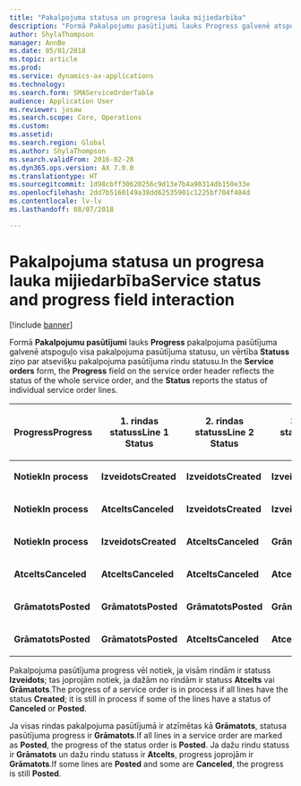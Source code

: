 ```yaml
---
title: "Pakalpojuma statusa un progresa lauka mijiedarbība"
description: "Formā Pakalpojumu pasūtījumi lauks Progress galvenē atspoguļo visa pakalpojuma pasūtījuma statusu, un vērtība Statuss ziņo par atsevišķu pakalpojuma pasūtījuma rindu statusu."
author: ShylaThompson
manager: AnnBe
ms.date: 05/01/2018
ms.topic: article
ms.prod: 
ms.service: dynamics-ax-applications
ms.technology: 
ms.search.form: SMAServiceOrderTable
audience: Application User
ms.reviewer: josaw
ms.search.scope: Core, Operations
ms.custom: 
ms.assetid: 
ms.search.region: Global
ms.author: ShylaThompson
ms.search.validFrom: 2016-02-28
ms.dyn365.ops.version: AX 7.0.0
ms.translationtype: HT
ms.sourcegitcommit: 1d98cbff30620256c9d13e7b4a90314db150e33e
ms.openlocfilehash: 2dd7b5160149a38dd62535901c1225bf704f404d
ms.contentlocale: lv-lv
ms.lasthandoff: 08/07/2018

---
```



# <a name="service-status-and-progress-field-interaction"></a><span data-ttu-id="66c55-103">Pakalpojuma statusa un progresa lauka mijiedarbība</span><span class="sxs-lookup"><span data-stu-id="66c55-103">Service status and progress field interaction</span></span> 

[!include [banner](../includes/banner.md)]


<span data-ttu-id="66c55-104">Formā **Pakalpojumu pasūtījumi** lauks **Progress** pakalpojuma pasūtījuma galvenē atspoguļo visa pakalpojuma pasūtījuma statusu, un vērtība **Statuss** ziņo par atsevišķu pakalpojuma pasūtījuma rindu statusu.</span><span class="sxs-lookup"><span data-stu-id="66c55-104">In the **Service orders** form, the **Progress** field on the service order header reflects the status of the whole service order, and the **Status** reports the status of individual service order lines.</span></span>

<table>
<colgroup>
<col style="width: 25%" />
<col style="width: 25%" />
<col style="width: 25%" />
<col style="width: 25%" />
</colgroup>
<thead>
<tr class="header">
<th><p><span data-ttu-id="66c55-105">Progress</span><span class="sxs-lookup"><span data-stu-id="66c55-105">Progress</span></span></p></th>
<th><p><span data-ttu-id="66c55-106">1. rindas statuss</span><span class="sxs-lookup"><span data-stu-id="66c55-106">Line 1 Status</span></span></p></th>
<th><p><span data-ttu-id="66c55-107">2. rindas statuss</span><span class="sxs-lookup"><span data-stu-id="66c55-107">Line 2 Status</span></span></p></th>
<th><p><span data-ttu-id="66c55-108">3. rindas statuss</span><span class="sxs-lookup"><span data-stu-id="66c55-108">Line 3 Status</span></span></p></th>
</tr>
</thead>
<tbody>
<tr class="odd">
<td><p><span data-ttu-id="66c55-109"><strong>Notiek</strong></span><span class="sxs-lookup"><span data-stu-id="66c55-109"><strong>In process</strong></span></span></p></td>
<td><p><span data-ttu-id="66c55-110"><strong>Izveidots</strong></span><span class="sxs-lookup"><span data-stu-id="66c55-110"><strong>Created</strong></span></span></p></td>
<td><p><span data-ttu-id="66c55-111"><strong>Izveidots</strong></span><span class="sxs-lookup"><span data-stu-id="66c55-111"><strong>Created</strong></span></span></p></td>
<td><p><span data-ttu-id="66c55-112"><strong>Izveidots</strong></span><span class="sxs-lookup"><span data-stu-id="66c55-112"><strong>Created</strong></span></span></p></td>
</tr>
<tr class="even">
<td><p><span data-ttu-id="66c55-113"><strong>Notiek</strong></span><span class="sxs-lookup"><span data-stu-id="66c55-113"><strong>In process</strong></span></span></p></td>
<td><p><span data-ttu-id="66c55-114"><strong>Atcelts</strong></span><span class="sxs-lookup"><span data-stu-id="66c55-114"><strong>Canceled</strong></span></span></p></td>
<td><p><span data-ttu-id="66c55-115"><strong>Izveidots</strong></span><span class="sxs-lookup"><span data-stu-id="66c55-115"><strong>Created</strong></span></span></p></td>
<td><p><span data-ttu-id="66c55-116"><strong>Izveidots</strong></span><span class="sxs-lookup"><span data-stu-id="66c55-116"><strong>Created</strong></span></span></p></td>
</tr>
<tr class="odd">
<td><p><span data-ttu-id="66c55-117"><strong>Notiek</strong></span><span class="sxs-lookup"><span data-stu-id="66c55-117"><strong>In process</strong></span></span></p></td>
<td><p><span data-ttu-id="66c55-118"><strong>Izveidots</strong></span><span class="sxs-lookup"><span data-stu-id="66c55-118"><strong>Created</strong></span></span></p></td>
<td><p><span data-ttu-id="66c55-119"><strong>Atcelts</strong></span><span class="sxs-lookup"><span data-stu-id="66c55-119"><strong>Canceled</strong></span></span></p></td>
<td><p><span data-ttu-id="66c55-120"><strong>Grāmatots</strong></span><span class="sxs-lookup"><span data-stu-id="66c55-120"><strong>Posted</strong></span></span></p></td>
</tr>
<tr class="even">
<td><p><span data-ttu-id="66c55-121"><strong>Atcelts</strong></span><span class="sxs-lookup"><span data-stu-id="66c55-121"><strong>Canceled</strong></span></span></p></td>
<td><p><span data-ttu-id="66c55-122"><strong>Atcelts</strong></span><span class="sxs-lookup"><span data-stu-id="66c55-122"><strong>Canceled</strong></span></span></p></td>
<td><p><span data-ttu-id="66c55-123"><strong>Atcelts</strong></span><span class="sxs-lookup"><span data-stu-id="66c55-123"><strong>Canceled</strong></span></span></p></td>
<td><p><span data-ttu-id="66c55-124"><strong>Atcelts</strong></span><span class="sxs-lookup"><span data-stu-id="66c55-124"><strong>Canceled</strong></span></span></p></td>
</tr>
<tr class="odd">
<td><p><span data-ttu-id="66c55-125"><strong>Grāmatots</strong></span><span class="sxs-lookup"><span data-stu-id="66c55-125"><strong>Posted</strong></span></span></p></td>
<td><p><span data-ttu-id="66c55-126"><strong>Grāmatots</strong></span><span class="sxs-lookup"><span data-stu-id="66c55-126"><strong>Posted</strong></span></span></p></td>
<td><p><span data-ttu-id="66c55-127"><strong>Grāmatots</strong></span><span class="sxs-lookup"><span data-stu-id="66c55-127"><strong>Posted</strong></span></span></p></td>
<td><p><span data-ttu-id="66c55-128"><strong>Grāmatots</strong></span><span class="sxs-lookup"><span data-stu-id="66c55-128"><strong>Posted</strong></span></span></p></td>
</tr>
<tr class="even">
<td><p><span data-ttu-id="66c55-129"><strong>Grāmatots</strong></span><span class="sxs-lookup"><span data-stu-id="66c55-129"><strong>Posted</strong></span></span></p></td>
<td><p><span data-ttu-id="66c55-130"><strong>Grāmatots</strong></span><span class="sxs-lookup"><span data-stu-id="66c55-130"><strong>Posted</strong></span></span></p></td>
<td><p><span data-ttu-id="66c55-131"><strong>Atcelts</strong></span><span class="sxs-lookup"><span data-stu-id="66c55-131"><strong>Canceled</strong></span></span></p></td>
<td><p><span data-ttu-id="66c55-132"><strong>Atcelts</strong></span><span class="sxs-lookup"><span data-stu-id="66c55-132"><strong>Canceled</strong></span></span></p></td>
</tr>
</tbody>
</table>


<span data-ttu-id="66c55-133">Pakalpojuma pasūtījuma progress vēl notiek, ja visām rindām ir statuss **Izveidots**; tas joprojām notiek, ja dažām no rindām ir statuss **Atcelts** vai **Grāmatots**.</span><span class="sxs-lookup"><span data-stu-id="66c55-133">The progress of a service order is in process if all lines have the status **Created**; it is still in process if some of the lines have a status of **Canceled** or **Posted**.</span></span>

<span data-ttu-id="66c55-134">Ja visas rindas pakalpojuma pasūtījumā ir atzīmētas kā **Grāmatots**, statusa pasūtījuma progress ir **Grāmatots**.</span><span class="sxs-lookup"><span data-stu-id="66c55-134">If all lines in a service order are marked as **Posted**, the progress of the status order is **Posted**.</span></span> <span data-ttu-id="66c55-135">Ja dažu rindu statuss ir **Grāmatots** un dažu rindu statuss ir **Atcelts**, progress joprojām ir **Grāmatots**.</span><span class="sxs-lookup"><span data-stu-id="66c55-135">If some lines are **Posted** and some are **Canceled**, the progress is still **Posted**.</span></span>

  




